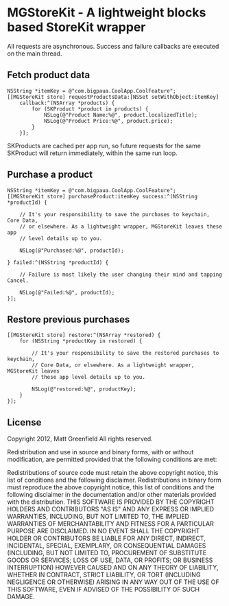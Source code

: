 # MGStoreKit - A lightweight blocks based StoreKit wrapper

All requests are asynchronous. Success and failure callbacks are executed on the main thread.

## Fetch product data

```objc
NSString *itemKey = @"com.bigpaua.CoolApp.CoolFeature";
[[MGStoreKit store] requestProductsData:[NSSet setWithObject:itemKey]
    callback:^(NSArray *products) {
        for (SKProduct *product in products) {
            NSLog(@"Product Name:%@", product.localizedTitle);
            NSLog(@"Product Price:%@", product.price);
        }
    }];
```

SKProducts are cached per app run, so future requests for the same SKProduct will return immediately, within the same run loop. 

## Purchase a product

```objc
NSString *itemKey = @"com.bigpaua.CoolApp.CoolFeature";
[[MGStoreKit store] purchaseProduct:itemKey success:^(NSString *productId) {

    // It's your responsibility to save the purchases to keychain, Core Data, 
    // or elsewhere. As a lightweight wrapper, MGStoreKit leaves these app 
    // level details up to you.
    
    NSLog(@"Purchased:%@", productId);

} failed:^(NSString *productId) {

    // Failure is most likely the user changing their mind and tapping Cancel.
    
    NSLog(@"Failed:%@", productId);
}];
```

## Restore previous purchases

```objc
[[MGStoreKit store] restore:^(NSArray *restored) {
    for (NSString *productKey in restored) {

        // It's your responsibility to save the restored purchases to keychain, 
        // Core Data, or elsewhere. As a lightweight wrapper, MGStoreKit leaves 
        // these app level details up to you.

        NSLog(@"restored:%@", productKey);
    }
}];
```

## License

Copyright 2012, Matt Greenfield
All rights reserved.

Redistribution and use in source and binary forms, with or without modification, are permitted provided that the following conditions are met:

Redistributions of source code must retain the above copyright notice, this list of conditions and the following disclaimer.
Redistributions in binary form must reproduce the above copyright notice, this list of conditions and the following disclaimer in the documentation and/or other materials provided with the distribution.
THIS SOFTWARE IS PROVIDED BY THE COPYRIGHT HOLDERS AND CONTRIBUTORS "AS IS" AND ANY EXPRESS OR IMPLIED WARRANTIES, INCLUDING, BUT NOT LIMITED TO, THE IMPLIED WARRANTIES OF MERCHANTABILITY AND FITNESS FOR A PARTICULAR PURPOSE ARE DISCLAIMED. IN NO EVENT SHALL THE COPYRIGHT HOLDER OR CONTRIBUTORS BE LIABLE FOR ANY DIRECT, INDIRECT, INCIDENTAL, SPECIAL, EXEMPLARY, OR CONSEQUENTIAL DAMAGES (INCLUDING, BUT NOT LIMITED TO, PROCUREMENT OF SUBSTITUTE GOODS OR SERVICES; LOSS OF USE, DATA, OR PROFITS; OR BUSINESS INTERRUPTION) HOWEVER CAUSED AND ON ANY THEORY OF LIABILITY, WHETHER IN CONTRACT, STRICT LIABILITY, OR TORT (INCLUDING NEGLIGENCE OR OTHERWISE) ARISING IN ANY WAY OUT OF THE USE OF THIS SOFTWARE, EVEN IF ADVISED OF THE POSSIBILITY OF SUCH DAMAGE.


